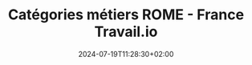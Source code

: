 ---
weight: 150
title: "Catégories métiers ROME - France Travail.io"
description: ""
icon: "category"
date: "2024-07-19T11:28:30+02:00"
lastmod: "2024-07-19T11:28:30+02:00"
draft: false
toc: true
---